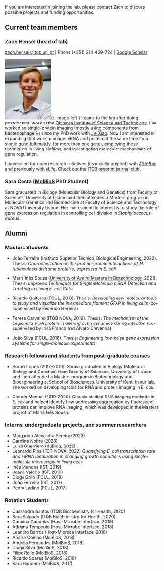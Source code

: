 If you are interested in joining the lab, please contact Zach to discuss possible projects and funding opportunities.

## Current team members

### Zach Hensel (head of lab)

[zach.hensel@itqb.unl.pt](mailto:zach.hensel@itqb.unl.pt) | Phone (+351) 214-469-724 | [Google Scholar](https://scholar.google.pt/citations?user=QwsENLQAAAAJ&hl=en) 

![Zach](img/zach.jpg){: .image-left } I came to the lab after doing postdoctoral work at the [Okinawa Institute of Science and Technology](https://www.oist.jp/). I've worked on single-protein imaging (mostly using components from bacteriophage λ) since my PhD work with [Jie Xiao](http://xiao.med.jhmi.edu/). Now I am interested in expanding that work to image mRNA and protein at the same time for a single gene (ultimately, for more than one gene), employing these techniques in living biofilms, and investigating molecular mechanisms of gene regulation.

I advocated for open research initiatives (especially preprint) with [ASAPbio](http://asapbio.org/asapbio-ambassadors) and previously with [eLife](https://elifesciences.org/inside-elife/912b0679/early-career-advisory-group-elife-welcomes-150-ambassadors-of-good-practice-in-science). Check out the [ITQB preprint journal club](preprintjc).

### Sara Costa ([MolBioS](http://www.itqb.unl.pt/education/phd-molecular-bioscience) PhD Student)

Sara graduated in Biology (Molecular Biology and Genetics) from Faculty of Sciences, University of Lisbon and then attended a Masters program in Molecular Genetics and Biomedicine at Faculty of Science and Technology at NOVA University Lisbon. Her main scientific interest is to study the role of gene expression regulation in controlling cell division in *Staphylococcus aureus*.

## Alumni

### Masters Students

* João Ferreira (Instituto Superior Técnico, Biological Engineering, 2022). Thesis: *Characterization on the protein-protein interactions of M. tuberculosis divisome proteins, expressed in E. coli*

* Maria Inês Sousa ([University of Aveiro Masters in Biotechnology](https://www.ua.pt/pt/curso/187), 2021). Thesis: *Improved Techniques for Single-Molecule mRNA Detection and Tracking in Living E. coli Cells*

* Ricardo Quiteres (FCUL, 2019). Thesis: *Developing new molecular tools to study and visualize the intermediate filament GFAP in living cells* (co-supervised by Federico Herrera)

* Teresa Carvalho (ITQB NOVA, 2019). Thesis: *The mechanism of the Legionella VipA protein in altering actin dynamics during infection* (co-supervised by Irina Franco and Alvaro Crevenna)

* João Silva (FCUL, 2018). Thesis: *Engineering low-noise gene expression systems for single-molecule experiments*

### Research fellows and students from post-graduate courses

* Soraia Lopes (2017–2019). Soraia graduated in Biology (Molecular Biology and Genetics) from Faculty of Sciences, University of Lisbon and then attended a Masters program in Biotechnology and Bioengineering at School of Biosciences, University of Kent. In our lab, she worked on developing tools for RNA and protein imaging in *E. coli*.

* Cleusia Manuel (2019-2020). Cleusia studied RNA imaging methods in *E. coli* and helped identify how addressing aggregation by fluorescent proteins can improve RNA imaging, which was developed in the Masters project of Maria Inês Sousa.

### Interns, undergraduate projects, and summer researchers

* Margarida Alexandra Pereira (2023)
* Carolina Nobre (2023)
* Luisa Guerriero (NuBioq, 2022)
* Leonardo Pina (FCT-NOVA, 2022) *Quantifying E. coli transcription rate and mRNA localization in changing growth conditions using single-molecule microscopy in living cells*
* Inês Mendes (IST, 2019)
* Joana Valério (IST, 2019)
* Diogo Grilo (FCUL, 2018)
* João Ferreira (IST, 2017)
* Pedro Ladino (FCUL, 2017)

### Rotation Students

* Cassandra Santos (ITQB Biochemistry for Health, 2020)
* Sara Salgado (ITQB Biochemistry for Health, 2020)
* Catarina Candeias (Host-Microbe Interface, 2019)
* Adriana Temperão (Host-Microbe Interface, 2018)
* Leandro Barros (Host-Microbe Interface, 2018)
* Anaísa Coelho (MolBioS, 2018)
* Andreia Fernandes (MolBioS, 2018)
* Diogo Silva (MolBioS, 2018)
* Filipe Rollo (MolBioS, 2018)
* Ricardo Soares (MolBioS, 2018)
* Sara Handem (MolBioS, 2017)